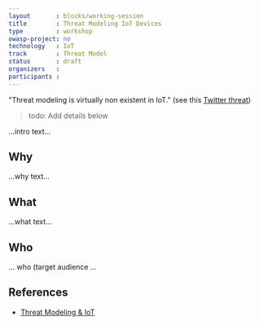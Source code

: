 ```yaml
---
layout       : blocks/working-session
title        : Threat Modeling IoT Devices
type         : workshop
owasp-project: no
technology   : IoT
track        : Threat Model
status       : draft
organizers   :
participants :
---
```


"Threat modeling is virtually non existent in IoT." (see this [Twitter threat](https://twitter.com/cybergibbons/status/858746049523052544))

> todo: Add details below

...intro text...

## Why

...why text...

## What

...what text...

## Who

... who (target audience ...

## References

- [Threat Modeling & IoT](https://adam.shostack.org/blog/2017/05/threat-modeling-iot/)

